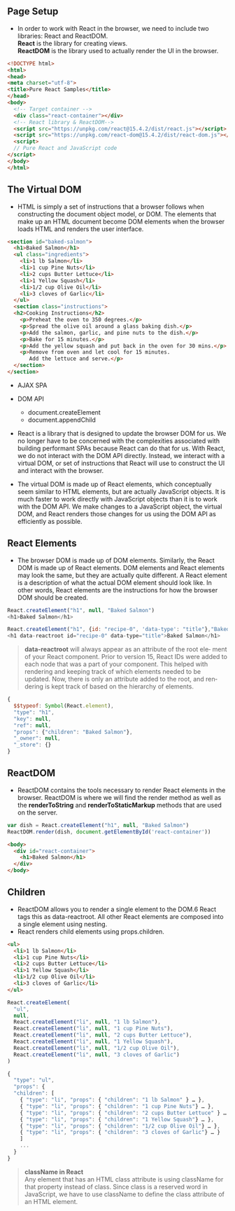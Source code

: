 ## Page Setup
- In order to work with React in the browser, we need to include two libraries: React and ReactDOM.  
**React** is the library for creating views.  
**ReactDOM** is the library used
to actually render the UI in the browser.

```  HTML document setup with React
<!DOCTYPE html>
<html>
<head>
<meta charset="utf-8">
<title>Pure React Samples</title>
</head>
<body>
  <!-- Target container -->
  <div class="react-container"></div>
  <!-- React library & ReactDOM-->
  <script src="https://unpkg.com/react@15.4.2/dist/react.js"></script>
  <script src="https://unpkg.com/react-dom@15.4.2/dist/react-dom.js"></script>
  <script>
  // Pure React and JavaScript code
</script>
</body>
</html>
```

## The Virtual DOM
- HTML is simply a set of instructions that a browser follows when constructing the
document object model, or DOM. The elements that make up an HTML document
become DOM elements when the browser loads HTML and renders the user interface.

``` html
<section id="baked-salmon">
  <h1>Baked Salmon</h1>
  <ul class="ingredients">
    <li>1 lb Salmon</li>
    <li>1 cup Pine Nuts</li>
    <li>2 cups Butter Lettuce</li>
    <li>1 Yellow Squash</li>
    <li>1/2 cup Olive Oil</li>
    <li>3 cloves of Garlic</li>
  </ul>
  <section class="instructions">
  <h2>Cooking Instructions</h2>
    <p>Preheat the oven to 350 degrees.</p>
    <p>Spread the olive oil around a glass baking dish.</p>
    <p>Add the salmon, garlic, and pine nuts to the dish.</p>
    <p>Bake for 15 minutes.</p>
    <p>Add the yellow squash and put back in the oven for 30 mins.</p>
    <p>Remove from oven and let cool for 15 minutes.
       Add the lettuce and serve.</p>
  </section>
</section>
```

- AJAX SPA
- DOM API 
  + document.createElement
  + document.appendChild

- React is a library that is designed to update the browser DOM for us. We no longer
have to be concerned with the complexities associated with building performant SPAs
because React can do that for us. With React, we do not interact with the DOM API
directly. Instead, we interact with a virtual DOM, or set of instructions that React will
use to construct the UI and interact with the browser.  

- The virtual DOM is made up of React elements, which conceptually seem similar to
HTML elements, but are actually JavaScript objects. It is much faster to work directly
with JavaScript objects than it is to work with the DOM API. We make changes to a
JavaScript object, the virtual DOM, and React renders those changes for us using the
DOM API as efficiently as possible.

## React Elements
- The browser DOM is made up of DOM elements. Similarly, the React DOM is made
up of React elements. DOM elements and React elements may look the same, but
they are actually quite different. A React element is a description of what the actual
DOM element should look like. In other words, React elements are the instructions
for how the browser DOM should be created.

``` javascript
React.createElement("h1", null, "Baked Salmon")
<h1>Baked Salmon</h1>
```

``` javascript
React.createElement("h1", {id: "recipe-0", 'data-type': "title"},"Baked Salmon") 
<h1 data-reactroot id="recipe-0" data-type="title">Baked Salmon</h1>
```

> **data-reactroot** will always appear as an attribute of the root ele‐
ment of your React component. Prior to version 15, React IDs were
added to each node that was a part of your component. This helped
with rendering and keeping track of which elements needed to be
updated. Now, there is only an attribute added to the root, and ren‐
dering is kept track of based on the hierarchy of elements.

``` javascript
{
  $$typeof: Symbol(React.element),
  "type": "h1",
  "key": null,
  "ref": null,
  "props": {"children": "Baked Salmon"},
  "_owner": null,
  "_store": {}
}
```

## ReactDOM
- ReactDOM contains the tools necessary to render React elements in the browser.
ReactDOM is where we will find the render method as well as the **renderToString**
and **renderToStaticMarkup** methods that are used on the server.

``` javascript
var dish = React.createElement("h1", null, "Baked Salmon")
ReactDOM.render(dish, document.getElementById('react-container'))
```

``` html
<body>
  <div id="react-container">
    <h1>Baked Salmon</h1>
  </div>
</body>  
```

## Children
- ReactDOM allows you to render a single element to the DOM.6 React tags this as
data-reactroot. All other React elements are composed into a single element using
nesting.
- React renders child elements using props.children. 

``` html
<ul>
  <li>1 lb Salmon</li>
  <li>1 cup Pine Nuts</li>
  <li>2 cups Butter Lettuce</li>
  <li>1 Yellow Squash</li>
  <li>1/2 cup Olive Oil</li>
  <li>3 cloves of Garlic</li>
</ul>
```
``` javascript
React.createElement(
  "ul",
  null,
  React.createElement("li", null, "1 lb Salmon"),
  React.createElement("li", null, "1 cup Pine Nuts"),
  React.createElement("li", null, "2 cups Butter Lettuce"),
  React.createElement("li", null, "1 Yellow Squash"),
  React.createElement("li", null, "1/2 cup Olive Oil"),
  React.createElement("li", null, "3 cloves of Garlic")
)
```
``` javascript
{
  "type": "ul",
  "props": {
  "children": [
    { "type": "li", "props": { "children": "1 lb Salmon" } … },
    { "type": "li", "props": { "children": "1 cup Pine Nuts"} … },
    { "type": "li", "props": { "children": "2 cups Butter Lettuce" } … },
    { "type": "li", "props": { "children": "1 Yellow Squash"} … },
    { "type": "li", "props": { "children": "1/2 cup Olive Oil"} … },
    { "type": "li", "props": { "children": "3 cloves of Garlic"} … }
    ]
    ...
  }
}
```

> **className in React**  
Any element that has an HTML class attribute is using className
for that property instead of class. Since class is a reserved word
in JavaScript, we have to use className to define the class
attribute of an HTML element.